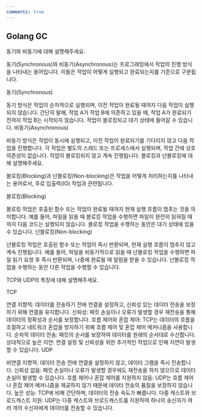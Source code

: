 ```yaml
---
comments: true
---
```


## Golang GC


동기와 비동기에 대해 설명해주세요.

동기(Synchronous)와 비동기(Asynchronous)는 프로그래밍에서 작업의 진행 방식을 나타내는 용어입니다. 이들은 작업이 어떻게 실행되고 완료되는지를 기준으로 구분됩니다.

동기(Synchronous)

동기 방식은 작업이 순차적으로 실행되며, 이전 작업이 완료될 때까지 다음 작업이 실행되지 않습니다. 간단히 말해, 작업 A가 작업 B에 의존하고 있을 때, 작업 A가 완료되기 전까지 작업 B는 시작되지 않습니다. 작업이 블로킹되고 대기 상태에 들어갈 수 있습니다.
비동기(Asynchronous)

비동기 방식은 작업이 동시에 실행되고, 이전 작업이 완료되기를 기다리지 않고 다음 작업을 진행합니다. 각 작업은 별도의 스레드 또는 프로세스에서 실행되며, 작업 간에 상호 의존성이 없습니다. 작업이 블로킹되지 않고 계속 진행됩니다.
블로킹과 넌블로킹에 대해 설명해주세요.

블로킹(Blocking)과 넌블로킹(Non-blocking)은 작업을 어떻게 처리하는지를 나타내는 용어로서, 주로 입출력(IO) 작업과 관련됩니다.

블로킹(Blocking)

블로킹 작업은 호출된 함수 또는 작업이 완료될 때까지 현재 실행 흐름이 멈추는 것을 의미합니다. 예를 들어, 파일을 읽을 때 블로킹 작업을 수행하면 파일이 완전히 읽혀질 때까지 다음 코드는 실행되지 않습니다. 블로킹 작업을 수행하는 동안은 대기 상태에 있을 수 있습니다.
넌블로킹(Non-blocking)

넌블로킹 작업은 호출된 함수 또는 작업이 즉시 반환되며, 현재 실행 흐름이 멈추지 않고 계속 진행됩니다. 예를 들어, 파일을 비동기적으로 읽을 때 넌블로킹 작업을 수행하면 파일 읽기 요청 후 즉시 반환되며, 나중에 완료될 때 알림을 받을 수 있습니다. 넌블로킹 작업을 수행하는 동안 다른 작업을 수행할 수 있습니다.

TCP와 UDP의 특징에 대해 설명해주세요.

TCP

연결 지향적: 데이터를 전송하기 전에 연결을 설정하고, 신뢰성 있는 데이터 전송을 보장하기 위해 연결을 유지합니다.
신뢰성: 패킷 손실이나 오류가 발생할 경우 재전송을 통해 데이터의 정확성과 순서를 보장합니다.
흐름 제어와 혼잡 제어: TCP는 데이터의 흐름을 조절하고 네트워크 혼잡을 방지하기 위해 흐름 제어 및 혼잡 제어 메커니즘을 사용합니다.
순차적 데이터 전송: 패킷의 순서를 보장하여 데이터를 원래의 순서대로 수신합니다.
상대적으로 높은 지연: 연결 설정 및 신뢰성을 위한 추가적인 작업으로 인해 지연이 발생할 수 있습니다.
UDP

비연결 지향적: 데이터 전송 전에 연결을 설정하지 않고, 데이터 그램을 즉시 전송합니다.
신뢰성 없음: 패킷 손실이나 오류가 발생할 경우에도 재전송을 하지 않으므로 데이터 손실이 발생할 수 있습니다.
흐름 제어나 혼잡 제어를 지원하지 않음: UDP는 흐름 제어나 혼잡 제어 메커니즘을 제공하지 않기 때문에 데이터 전송의 품질을 보장하지 않습니다.
높은 성능: TCP에 비해 간단하며, 데이터의 전송 속도가 빠릅니다.
다중 캐스트와 브로드캐스트 지원: UDP는 다중 캐스트와 브로드캐스트를 지원하여 하나의 송신자가 여러 개의 수신자에게 데이터를 전송할 수 있습니다.